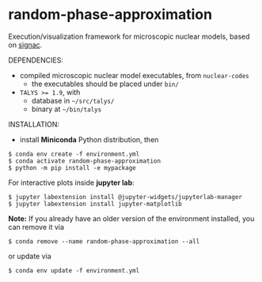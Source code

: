 # random-phase-approximation
Execution/visualization framework for microscopic nuclear models, based on [signac](https://signac.io/).

DEPENDENCIES:

- compiled microscopic nuclear model executables, from `nuclear-codes`
  - the executables should be placed under `bin/`
- `TALYS >= 1.9`, with
  - database in `~/src/talys/`
  - binary at `~/bin/talys`

INSTALLATION:

- install **Miniconda** Python distribution, then

```console
$ conda env create -f environment.yml
$ conda activate random-phase-approximation
$ python -m pip install -e mypackage
```

For interactive plots inside **jupyter lab**:

```console
$ jupyter labextension install @jupyter-widgets/jupyterlab-manager
$ jupyter labextension install jupyter-matplotlib
```

**Note:** If you already have an older version of the environment installed, you can remove it via

```console
$ conda remove --name random-phase-approximation --all
```

or update via

```console
$ conda env update -f environment.yml
```
